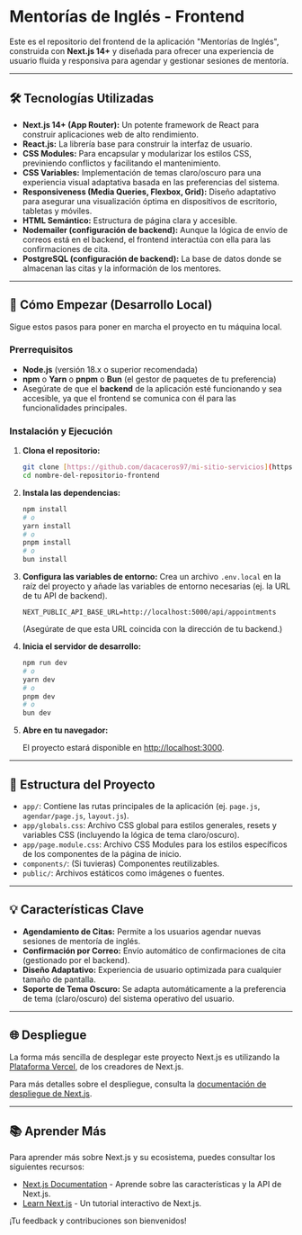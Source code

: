 # Mentorías de Inglés - Frontend

Este es el repositorio del frontend de la aplicación "Mentorías de Inglés", construida con **Next.js 14+** y diseñada para ofrecer una experiencia de usuario fluida y responsiva para agendar y gestionar sesiones de mentoría.

---

## 🛠️ Tecnologías Utilizadas

- **Next.js 14+ (App Router):** Un potente framework de React para construir aplicaciones web de alto rendimiento.
- **React.js:** La librería base para construir la interfaz de usuario.
- **CSS Modules:** Para encapsular y modularizar los estilos CSS, previniendo conflictos y facilitando el mantenimiento.
- **CSS Variables:** Implementación de temas claro/oscuro para una experiencia visual adaptativa basada en las preferencias del sistema.
- **Responsiveness (Media Queries, Flexbox, Grid):** Diseño adaptativo para asegurar una visualización óptima en dispositivos de escritorio, tabletas y móviles.
- **HTML Semántico:** Estructura de página clara y accesible.
- **Nodemailer (configuración de backend):** Aunque la lógica de envío de correos está en el backend, el frontend interactúa con ella para las confirmaciones de cita.
- **PostgreSQL (configuración de backend):** La base de datos donde se almacenan las citas y la información de los mentores.

---

## 🚀 Cómo Empezar (Desarrollo Local)

Sigue estos pasos para poner en marcha el proyecto en tu máquina local.

### Prerrequisitos

- **Node.js** (versión 18.x o superior recomendada)
- **npm** o **Yarn** o **pnpm** o **Bun** (el gestor de paquetes de tu preferencia)
- Asegúrate de que el **backend** de la aplicación esté funcionando y sea accesible, ya que el frontend se comunica con él para las funcionalidades principales.

### Instalación y Ejecución

1.  **Clona el repositorio:**

    ```bash
    git clone [https://github.com/dacaceros97/mi-sitio-servicios](https://github.com/dacaceros97/mi-sitio-servicios)
    cd nombre-del-repositorio-frontend
    ```

2.  **Instala las dependencias:**

    ```bash
    npm install
    # o
    yarn install
    # o
    pnpm install
    # o
    bun install
    ```

3.  **Configura las variables de entorno:**
    Crea un archivo `.env.local` en la raíz del proyecto y añade las variables de entorno necesarias (ej. la URL de tu API de backend).

    ```env
    NEXT_PUBLIC_API_BASE_URL=http://localhost:5000/api/appointments
    ```

    (Asegúrate de que esta URL coincida con la dirección de tu backend.)

4.  **Inicia el servidor de desarrollo:**

    ```bash
    npm run dev
    # o
    yarn dev
    # o
    pnpm dev
    # o
    bun dev
    ```

5.  **Abre en tu navegador:**

    El proyecto estará disponible en [http://localhost:3000](http://localhost:3000).

---

## 📂 Estructura del Proyecto

- `app/`: Contiene las rutas principales de la aplicación (ej. `page.js`, `agendar/page.js`, `layout.js`).
- `app/globals.css`: Archivo CSS global para estilos generales, resets y variables CSS (incluyendo la lógica de tema claro/oscuro).
- `app/page.module.css`: Archivo CSS Modules para los estilos específicos de los componentes de la página de inicio.
- `components/`: (Si tuvieras) Componentes reutilizables.
- `public/`: Archivos estáticos como imágenes o fuentes.

---

## 💡 Características Clave

- **Agendamiento de Citas:** Permite a los usuarios agendar nuevas sesiones de mentoría de inglés.
- **Confirmación por Correo:** Envío automático de confirmaciones de cita (gestionado por el backend).
- **Diseño Adaptativo:** Experiencia de usuario optimizada para cualquier tamaño de pantalla.
- **Soporte de Tema Oscuro:** Se adapta automáticamente a la preferencia de tema (claro/oscuro) del sistema operativo del usuario.

---

## 🌐 Despliegue

La forma más sencilla de desplegar este proyecto Next.js es utilizando la [Plataforma Vercel](https://vercel.com/new?utm_medium=default-template&filter=next.js&utm_source=create-next-app&utm_campaign=create-next-app-readme), de los creadores de Next.js.

Para más detalles sobre el despliegue, consulta la [documentación de despliegue de Next.js](https://nextjs.org/docs/app/building-your-application/deploying).

---

## 📚 Aprender Más

Para aprender más sobre Next.js y su ecosistema, puedes consultar los siguientes recursos:

- [Next.js Documentation](https://nextjs.org/docs) - Aprende sobre las características y la API de Next.js.
- [Learn Next.js](https://nextjs.js.org/learn) - Un tutorial interactivo de Next.js.

¡Tu feedback y contribuciones son bienvenidos!
